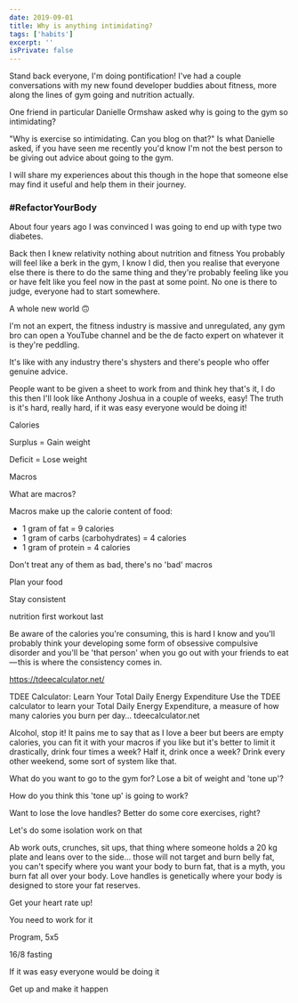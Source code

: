 ```yaml
---
date: 2019-09-01
title: Why is anything intimidating?
tags: ['habits']
excerpt: ''
isPrivate: false
---
```


Stand back everyone, I'm doing pontification! I've had a couple
conversations with my new found developer buddies about fitness, more
along the lines of gym going and nutrition actually.

<!-- cSpell:ignore ormshaw -->

One friend in particular Danielle Ormshaw asked why is going to the
gym so intimidating?

"Why is exercise so intimidating. Can you blog on that?" Is what
Danielle asked, if you have seen me recently you'd know I'm not the
best person to be giving out advice about going to the gym.

I will share my experiences about this though in the hope that someone
else may find it useful and help them in their journey.

### #RefactorYourBody

About four years ago I was convinced I was going to end up with type
two diabetes.

Back then I knew relativity nothing about nutrition and fitness You
probably will feel like a berk in the gym, I know I did, then you
realise that everyone else there is there to do the same thing and
they're probably feeling like you or have felt like you feel now in
the past at some point. No one is there to judge, everyone had to
start somewhere.

A whole new world 🙃

I'm not an expert, the fitness industry is massive and unregulated,
any gym bro can open a YouTube channel and be the de facto expert on
whatever it is they're peddling.

It's like with any industry there's shysters and there's people who
offer genuine advice.

People want to be given a sheet to work from and think hey that's it,
I do this then I'll look like Anthony Joshua in a couple of weeks,
easy! The truth is it's hard, really hard, if it was easy everyone
would be doing it!

Calories

Surplus = Gain weight

Deficit = Lose weight

Macros

What are macros?

Macros make up the calorie content of food:

<!-- cSpell:ignore carbs -->

- 1 gram of fat = 9 calories
- 1 gram of carbs (carbohydrates) = 4 calories
- 1 gram of protein = 4 calories

Don't treat any of them as bad, there's no 'bad' macros

Plan your food

Stay consistent

nutrition first workout last

Be aware of the calories you're consuming, this is hard I know and
you'll probably think your developing some form of obsessive
compulsive disorder and you'll be 'that person' when you go out with
your friends to eat — this is where the consistency comes in.

https://tdeecalculator.net/

<!-- cSpell:ignore tdee,tdeecalculator -->

TDEE Calculator: Learn Your Total Daily Energy Expenditure Use the
TDEE calculator to learn your Total Daily Energy Expenditure, a
measure of how many calories you burn per day… tdeecalculator.net

Alcohol, stop it! It pains me to say that as I love a beer but beers
are empty calories, you can fit it with your macros if you like but
it's better to limit it drastically, drink four times a week? Half it,
drink once a week? Drink every other weekend, some sort of system like
that.

What do you want to go to the gym for? Lose a bit of weight and 'tone
up'?

How do you think this 'tone up' is going to work?

Want to lose the love handles? Better do some core exercises, right?

Let's do some isolation work on that

Ab work outs, crunches, sit ups, that thing where someone holds a 20
kg plate and leans over to the side… those will not target and burn
belly fat, you can't specify where you want your body to burn fat,
that is a myth, you burn fat all over your body. Love handles is
genetically where your body is designed to store your fat reserves.

Get your heart rate up!

You need to work for it

Program, 5x5

16/8 fasting

If it was easy everyone would be doing it

Get up and make it happen
